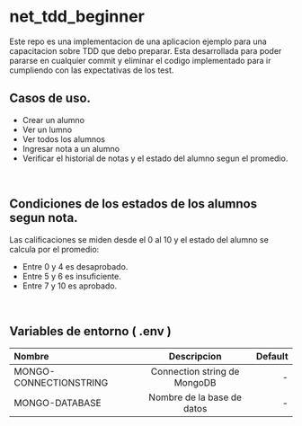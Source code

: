 # net_tdd_beginner
Este repo es una implementacion de una aplicacion ejemplo para una capacitacion sobre TDD que debo preparar. Esta desarrollada para poder pararse en cualquier commit y eliminar el codigo implementado para ir cumpliendo con las expectativas de los test.
<br/>

## Casos de uso.
 - Crear un alumno
 - Ver un lumno
 - Ver todos los alumnos
 - Ingresar nota a un alumno
 - Verificar el historial de notas y el estado del alumno segun el promedio.
<br/>

## Condiciones de los estados de los alumnos segun  nota.

Las calificaciones se miden desde el 0 al 10 y el estado del alumno se calcula por el promedio:
 - Entre 0 y 4 es desaprobado.
 - Entre 5 y 6 es insuficiente.
 - Entre 7 y 10 es aprobado.
<br/>

## Variables de entorno ( .env )

| Nombre                 | Descripcion                 | Default |
|:-----------------------|:---------------------------:|--------:|
| MONGO-CONNECTIONSTRING | Connection string de MongoDB| -       |
| MONGO-DATABASE         | Nombre de la base de datos  | -       |